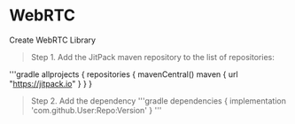 # WebRTC
Create WebRTC Library

> Step 1. Add the JitPack maven repository to the list of repositories:

'''gradle
allprojects {
    repositories {
      mavenCentral()
       maven { url "https://jitpack.io" }
        }
   }
> Step 2. Add the dependency
'''gradle
  dependencies {
        implementation 'com.github.User:Repo:Version'
   }
'''

